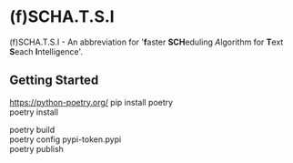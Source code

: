 # (f)SCHA.T.S.I

(f)SCHA.T.S.I - An abbreviation for '**f**aster **SCH**eduling *A*lgorithm for **T**ext **S**each **I**ntelligence'.


## Getting Started
https://python-poetry.org/
pip install poetry  
poetry install  



poetry build  
poetry config pypi-token.pypi <token>  
poetry publish  
